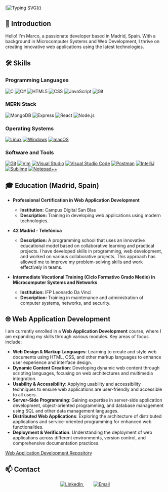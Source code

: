 [![Typing SVG](https://readme-typing-svg.herokuapp.com?font=Ubuntu&color=7AF79A&size=30&lines=Hello+World!;I'm+Marco;)]()

## 👋 Introduction

Hello! I'm Marco, a passionate developer based in Madrid, Spain. With a background in Microcomputer Systems and Web Development, I thrive on creating innovative web applications using the latest technologies. 
<!--
I'm particularly interested in the MERN stack and enjoy tackling challenges that push my skills to the limit. My goal is to build impactful projects that enhance user experiences and contribute to open-source communities. Let's connect and explore the world of coding together!
-->
## 🛠️ Skills

### Programming Languages

<p>
  <img alt="C" src="https://img.shields.io/badge/C-%233A6B8E.svg?style=flat-square&logo=c&logoColor=white" />
  <img alt="C#" src="https://img.shields.io/badge/C%23-%2344A8B4.svg?style=flat-square&logo=c-sharp&logoColor=white" />
  <img alt="HTML5" src="https://img.shields.io/badge/-HTML5-%23FF4F00.svg?style=flat-square&logo=html5&logoColor=white" />
  <img alt="CSS" src="https://img.shields.io/badge/CSS%20-%233B5998.svg?style=flat-square&logo=css3&logoColor=white" />
  <img alt="JavaScript" src="https://img.shields.io/badge/JavaScript%20-%23F9D54B.svg?style=flat-square&logo=javascript&logoColor=black" />
  <img alt="Git" src="https://img.shields.io/badge/-Git-%234E4E4E.svg?style=flat-square&logo=git&logoColor=white" />
</p>

### MERN Stack

<p>
  <img alt="MongoDB" src="https://img.shields.io/badge/MongoDB-%2347A248.svg?style=flat-square&logo=mongodb&logoColor=white" />
  <img alt="Express" src="https://img.shields.io/badge/Express-%23404D59.svg?style=flat-square&logo=express&logoColor=white" />
  <img alt="React" src="https://img.shields.io/badge/React-%2361DAFB.svg?style=flat-square&logo=react&logoColor=black" />
  <img alt="Node.js" src="https://img.shields.io/badge/Node.js-%2333CC33.svg?style=flat-square&logo=node.js&logoColor=white" />
</p>

### Operating Systems

<p>
	<a href="#"><img alt="Linux" src="https://img.shields.io/badge/Linux-557C94?style=flat-square&logo=linux&logoColor=white"></a>
	<a href="#"><img alt="Windows" src="https://img.shields.io/badge/Windows-0078D6?style=flat-square&logo=windows&logoColor=white"></a>
	<a href="#"><img alt="macOS" src="https://img.shields.io/badge/mac%20os-000000?style=flat-square&logo=apple&logoColor=white"></a>
</p>

### Software and Tools

<p>
	<a href="#"><img alt="Git" src="https://img.shields.io/badge/Git-%23F05032.svg?style=flat-square&logo=git&logoColor=white"></a>
	<a href="#"><img alt="Vim" src="https://img.shields.io/badge/Vim-%2311AB00.svg?style=flat-square&logo=vim&logoColor=white"></a>
	<a href="#"><img alt="Visual Studio" src="https://img.shields.io/badge/Visual%20Studio-%235C2D91.svg?style=flat-square&logo=visual-studio&logoColor=white"></a>
	<a href="#"><img alt="Visual Studio Code" src="https://img.shields.io/badge/Visual%20Studio%20Code-%23007ACC.svg?style=flat-square&logo=visual-studio-code&logoColor=white"></a>
	<a href="#"><img alt="Postman" src="https://img.shields.io/badge/Postman-%23FF6C37.svg?style=flat-square&logo=postman&logoColor=white"></a>
	<a href="#"><img alt="IntelliJ" src="https://img.shields.io/badge/IntelliJIDEA-%23000000.svg?style=flat-square&logo=intellij-idea&logoColor=white"></a>
	<a href="#"><img alt="Sublime" src="https://img.shields.io/badge/Sublime%20Text-%23575757.svg?style=flat-square&logo=sublime-text&logoColor=white"></a>
	<a href="#"><img alt="Notepad++" src="https://img.shields.io/badge/Notepad++-%2390E59A.svg?style=flat-square&logo=notepad%2B%2B&logoColor=black"></a>
</p>

## 🎓 Education (Madrid, Spain)

- **Professional Certification in Web Application Development**
  - **Institution:** Campus Digital San Blas
  - **Description:** Training in developing web applications using modern technologies.

- **42 Madrid - Telefónica**
  - **Description:** A programming school that uses an innovative educational model based on collaborative learning and practical projects. I have developed skills in programming, web development, and worked on various collaborative projects. This approach has allowed me to improve my problem-solving skills and work effectively in teams.

- **Intermediate Vocational Training (Ciclo Formativo Grado Medio) in Microcomputer Systems and Networks**
  - **Institution:** IFP Leonardo Da Vinci
  - **Description:** Training in maintenance and administration of computer systems, networks, and security.

## 🌐 Web Application Development

I am currently enrolled in a **Web Application Development** course, where I am expanding my skills through various modules. Key areas of focus include:

- **Web Design & Markup Languages**: Learning to create and style web documents using HTML, CSS, and other markup languages to enhance user experience and interface design.
- **Dynamic Content Creation**: Developing dynamic web content through scripting languages, focusing on web architectures and multimedia integration.
- **Usability & Accessibility**: Applying usability and accessibility techniques to ensure web applications are user-friendly and accessible to all users.
- **Server-Side Programming**: Gaining expertise in server-side application development, object-oriented programming, and database management using SQL and other data management languages.
- **Distributed Web Applications**: Exploring the architecture of distributed applications and service-oriented programming for enhanced web functionalities.
- **Deployment & Verification**: Understanding the deployment of web applications across different environments, version control, and comprehensive documentation practices.

[Web Application Development Repository](https://github.com/MarcoApunto/desarrolloWeb)

## 📫 Contact

<p align="center">
  <span style="margin-right: 30px;"> <!-- Espacio a la derecha -->
    <a href="https://www.linkedin.com/in/marcofs/" target="_blank">
      <img alt="LinkedIn" title="Marco Ferreira LinkedIn" src="https://img.shields.io/badge/LinkedIn-0077B5?style=for-the-badge&logo=linkedin&logoColor=white">
    </a>
  </span>
  <span>
    <a href="mailto:ferreiras.marcoa@gmail.com" target="_blank">
      <img alt="Email" title="Email" src="https://img.shields.io/badge/Email-D14836?style=for-the-badge&logo=gmail&logoColor=white">
    </a>
  </span>
</p>
